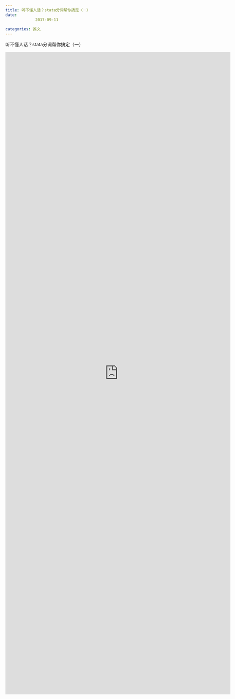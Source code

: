 ```yaml
---
title: 听不懂人话？stata分词帮你搞定（一）
date: 
             2017-09-11
            
categories: 推文
---
```

听不懂人话？stata分词帮你搞定（一）<!--more-->
<iframe src="http://202.114.234.173:8669/appbbs/Stata_Article/@听不懂人话？stata分词帮你搞定（一）.htm" width="700px" height="2000px" scrolling="auto" frameborder=0 ></iframe>